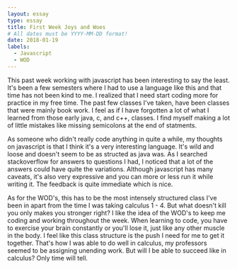 ```yaml
---
layout: essay
type: essay
title: First Week Joys and Woes
# All dates must be YYYY-MM-DD format!
date: 2018-01-19
labels:
  - Javascript
  - WOD
---
```


This past week working with javascript has been interesting to say the least. It's been a few semesters where I had to use a language like this and that time has not been kind to me. I realized that I need start coding more for practice in my free time. The past few classes I've taken, have been classes that were mainly book work. I feel as if I have forgotten a lot of what I learned from those early java, c, and c++, classes. I find myself making a lot of little mistakes like missing semicolons at the end of statments.

As someone who didn't really code anything in quite a while, my thoughts on javascript is that I think it's a very interesting language. It's wild and loose and doesn't seem  to be as structed as java was. As I searched stackoverflow for answers to questions I had, I noticed that a lot of the answers could have quite the variations. Although javascript has many caveats, it's also very expressive and you can more or less run it while writing it. The feedback is quite immediate which is nice. 

As for the WOD's, this has to be the most intensely structured class I've been in apart from the time I was taking calculus 1 - 4. But what doesn't kill you only makes you stronger right? I like the idea of the WOD's to keep me coding and working throughout the week. When learning to code, you have to exercise your brain constantly or you'll lose it, just like any other muscle in the body. I feel like this class structure is the push I need for me to get it together. That's how I was able to do well in calculus, my professors seemed to be assigning unending work. But will I be able to succeed like in calculus? Only time will tell. 
